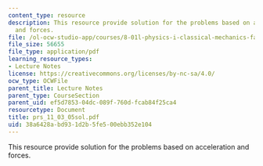 ```yaml
---
content_type: resource
description: This resource provide solution for the problems based on acceleration
  and forces.
file: /ol-ocw-studio-app/courses/8-01l-physics-i-classical-mechanics-fall-2005/38a6428abd931d2b5fe500ebb352e104_prs_11_03_05sol.pdf
file_size: 56655
file_type: application/pdf
learning_resource_types:
- Lecture Notes
license: https://creativecommons.org/licenses/by-nc-sa/4.0/
ocw_type: OCWFile
parent_title: Lecture Notes
parent_type: CourseSection
parent_uid: ef5d7853-04dc-089f-760d-fcab84f25ca4
resourcetype: Document
title: prs_11_03_05sol.pdf
uid: 38a6428a-bd93-1d2b-5fe5-00ebb352e104
---
```

This resource provide solution for the problems based on acceleration and forces.